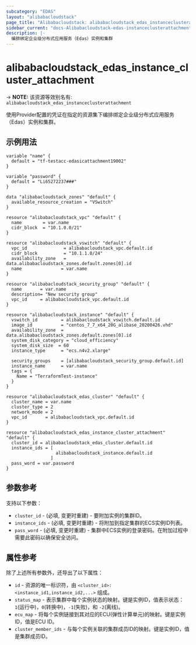 ```yaml
---
subcategory: "EDAS"
layout: "alibabacloudstack"
page_title: "Alibabacloudstack: alibabacloudstack_edas_instanceclusterattachment"
sidebar_current: "docs-Alibabacloudstack-edas-instanceclusterattachment"
description: |- 
  编排绑定企业级分布式应用服务（Edas）实例和集群
---
```


# alibabacloudstack_edas_instance_cluster_attachment
-> **NOTE:** 该资源等效别名有: `alibabacloudstack_edas_instanceclusterattachment`

使用Provider配置的凭证在指定的资源集下编排绑定企业级分布式应用服务（Edas）实例和集群。

## 示例用法

```hcl
variable "name" {
  default = "tf-testacc-edasicattachment19002"
}

variable "password" {
  default = "Li65272237###"
}

data "alibabacloudstack_zones" "default" {
  available_resource_creation = "VSwitch"
} 

resource "alibabacloudstack_vpc" "default" {
  name        = var.name
  cidr_block  = "10.1.0.0/21"
}

resource "alibabacloudstack_vswitch" "default" {
  vpc_id              = alibabacloudstack_vpc.default.id
  cidr_block          = "10.1.1.0/24"
  availability_zone   = data.alibabacloudstack_zones.default.zones[0].id
  name               = var.name
}

resource "alibabacloudstack_security_group" "default" {
  name       = var.name
  description= "New security group"
  vpc_id     = alibabacloudstack_vpc.default.id
}

resource "alibabacloudstack_instance" "default" {
  vswitch_id         = alibabacloudstack_vswitch.default.id
  image_id           = "centos_7_7_x64_20G_alibase_20200426.vhd"
  availability_zone  = data.alibabacloudstack_zones.default.zones[0].id
  system_disk_category = "cloud_efficiency"
  system_disk_size  = 60
  instance_type      = "ecs.n4v2.xlarge"

  security_groups    = [alibabacloudstack_security_group.default.id]
  instance_name      = var.name
  tags = {
    Name = "TerraformTest-instance"
  }
}

resource "alibabacloudstack_edas_cluster" "default" {
  cluster_name = var.name
  cluster_type = 2
  network_mode = 2
  vpc_id       = alibabacloudstack_vpc.default.id
}

resource "alibabacloudstack_edas_instance_cluster_attachment" "default" {
  cluster_id = alibabacloudstack_edas_cluster.default.id
  instance_ids = [
                   alibabacloudstack_instance.default.id
                 ]
  pass_word = var.password
}
```

## 参数参考

支持以下参数：
  * `cluster_id` - (必填, 变更时重建) - 要附加实例的集群ID。
  * `instance_ids` - (必填, 变更时重建) - 将附加到指定集群的ECS实例ID列表。
  * `pass_word` - (必填, 变更时重建) - 集群中ECS实例的登录密码。在附加过程中需要此密码以确保安全访问。

## 属性参考

除了上述所有参数外，还导出了以下属性：
  * `id` - 资源的唯一标识符，由 `<cluster_id>:<instance_id1,instance_id2,...>` 组成。
  * `status_map` - 表示集群中每个实例状态的映射。键是实例ID，值表示状态：`1`(运行中)，`0`(转换中)，`-1`(失败)，和 `-2`(离线)。
  * `ecu_map` - 将每个实例链接到其对应的ECU(弹性计算单元)的映射。键是实例ID，值是ECU ID。
  * `cluster_member_ids` - 与每个实例关联的集群成员ID的映射。键是实例ID，值是集群成员ID。